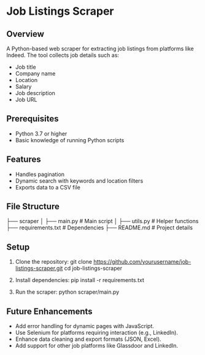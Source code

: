 # Job Listings Scraper

## Overview
A Python-based web scraper for extracting job listings from platforms like Indeed. The tool collects job details such as:
- Job title
- Company name
- Location
- Salary
- Job description
- Job URL

## Prerequisites
- Python 3.7 or higher
- Basic knowledge of running Python scripts

## Features
- Handles pagination
- Dynamic search with keywords and location filters
- Exports data to a CSV file

## File Structure
├── scraper
│   ├── main.py         # Main script
│   ├── utils.py        # Helper functions
├── requirements.txt    # Dependencies
├── README.md           # Project details

## Setup
1. Clone the repository:
    git clone https://github.com/yourusername/job-listings-scraper.git cd job-listings-scraper


2. Install dependencies:
    pip install -r requirements.txt


3. Run the scraper:
    python scraper/main.py


## Future Enhancements
- Add error handling for dynamic pages with JavaScript.
- Use Selenium for platforms requiring interaction (e.g., LinkedIn).  
- Enhance data cleaning and export formats (JSON, Excel).
- Add support for other job platforms like Glassdoor and LinkedIn.
